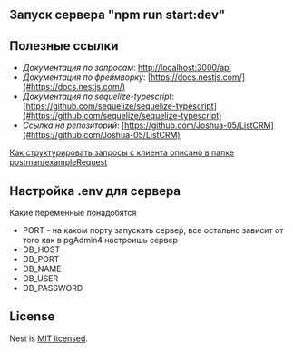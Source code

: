 ## Запуск сервера "npm run start:dev"

## Полезные ссылки

* *Документация по запросам*: [http://localhost:3000/api](#http://localhost:3000/api) <br/>
* *Документация по фреймворку*: [https://docs.nestjs.com/](#https://docs.nestjs.com/) <br/>
* *Документация по sequelize-typescript*: [https://github.com/sequelize/sequelize-typescript](#https://github.com/sequelize/sequelize-typescript) <br/>
* *Ссылка на репозиторий*: [https://github.com/Joshua-05/ListCRM](#https://github.com/Joshua-05/ListCRM) <br/>


<ins> Как структурировать запросы с клиента описано в папке postman/exampleRequest </ins>

## Настройка .env для сервера
Какие переменные понадобятся <br/>
- PORT - на каком порту запускать сервер, все остально зависит от того как в pgAdmin4 настроишь сервер <br/>
- DB_HOST 
- DB_PORT 
- DB_NAME 
- DB_USER 
- DB_PASSWORD

## License

Nest is [MIT licensed](LICENSE).

